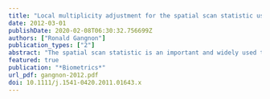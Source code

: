 ```yaml
---
title: "Local multiplicity adjustment for the spatial scan statistic using the Gumbel distribution"
date: 2012-03-01
publishDate: 2020-02-08T06:30:32.756699Z
authors: ["Ronald Gangnon"]
publication_types: ["2"]
abstract: "The spatial scan statistic is an important and widely used tool for cluster detection. It is based on the simultaneous evaluation of the statistical significance of the maximum likelihood ratio test statistic over a large collection of potential clusters. In most cluster detection problems, there is variation in the extent of local multiplicity across the study region. For example, using a fixed maximum geographic radius for clusters, urban areas typically have many overlapping potential clusters, whereas rural areas have relatively few. The spatial scan statistic does not account for local multiplicity variation. We describe a previously proposed local multiplicity adjustment based on a nested Bonferroni correction and propose a novel adjustment based on a Gumbel distribution approximation to the distribution of a local scan statistic. We compare the performance of all three statistics in terms of power and a novel unbiased cluster detection criterion. These methods are then applied to the well-known New York leukemia dataset and a Wisconsin breast cancer incidence dataset."
featured: true
publication: "*Biometrics*"
url_pdf: gangnon-2012.pdf
doi: 10.1111/j.1541-0420.2011.01643.x
---
```


